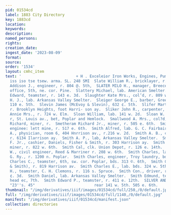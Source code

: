 ```yaml
---
pid: 01534cd
label: 1883 City Directory
key: 1883cd
location: 
keywords: 
description: 
named_persons: 
rights: 
creation_date: 
ingest_date: '2023-08-09'
format: 
source: 
order: '1534'
layout: cmhc_item
text: '                        + H . Exceleior Iron Works, Engines, Pumps and Hoisters,
  iss iso tse tsew. arma. SL. 248 SMI  Slate William R., bricklayer, r. 618 n. Spruce.  Slater
  Addison J., engineer, r. 804 @. 5th,  SLATER MILO H., manager, Breece Mining Co.,
  office, 5th, ne. cor. Pine.  Slattery Michael, lab. American Smelter.  Slaughter
  Edward, teamster, r. 143 e. 3d.  Slaughter Kate Mrs., col’d, r. 809 w. 6th.  Slaven
  H. J., lab. Arkansas Valley Smelter.  Sleiger George E., barber, Greeley & Davis,
  110 e. 5th.  Slevin James (McEvoy & Slevin), 632 ¢. 5th.  Slifer Martin H., carpenter,
  r. Brooklyn Heights, foot Harri- son ay.  Sliker John R., carpenter, r. 118 w. 10th.  Sloan
  Annie Mrs., r. 724 w. Elm.  Sloan William, lab. 141 w. 2d.  Sloan W. M., water hauler,
  r, St. Louis av., bet, Poplar and Hemlock.  Smallwood A. Mrs., col?d, ¥.  Smetheram
  Richard, miner, r.  Smetheram Richard Jr., miner, r. 505 e. 6th.  Smith Adolph,
  enginee: lett mine, r. 517 e. 6th.  Smith Alfred, lab. G. C. Fairbairn.  Smith Azor
  A., physician, room 6, 404 Hnrrison av., r.216 w. 2d.  Smith A. B., clk. A. Waterman,
  r. 6134 Ilarrison ay.  Smith A. P., lab, Arkansas Valley Smelter.  Smith Benjamin
  F. Jr., cashier, Daniels, Fisher & Smith, r. 303 Harrison ay.  Smith Benjamin J.,
  miner, r. 822 w. 6th.  Smith Cal, clk. Union Depot, r. 126 e. 14th.  Smith Caryl
  W., civil engineer, Reed & Marriner r. 208 w. 6th.  Smith Charles, lab. D. & R.
  G. Ry., r. 1200 n. Poplar.  Smith Charles, engineer, Troy laundry, bds. 140 e. 3d.  Smith
  Charles C., teamster, 6th, sw. cor. Poplar, bds. 313 ©. 6th,  Smith Charies E. (Lewis
  & Smith), r. 819 Harrison av.  Smith Charles E., lab. bds. 324 w. 5th.  Smith Charles
  H., teamster, C. H. Clemons, r. 116 s. Spruce.  Smith Con., driver, r. rear 119
  ¢. 3d.  Smith Daniel, lab. Arkansas Valley Smelter.  Smith Edmund, teamster, r.
  head ec, 7th.  Smith Edward P., teamster, r. 411 e. 12th.  SILVER AND PLATED WARE,
  "23''s. 45°                          rear 141 w. 5th. 505 e. 6th.                        '
thumbnail: "/img/derivatives/iiif/images/01534cd/full/250,/0/default.jpg"
full: "/img/derivatives/iiif/images/01534cd/full/1140,/0/default.jpg"
manifest: "/img/derivatives/iiif/01534cd/manifest.json"
collection: directories
---
```

